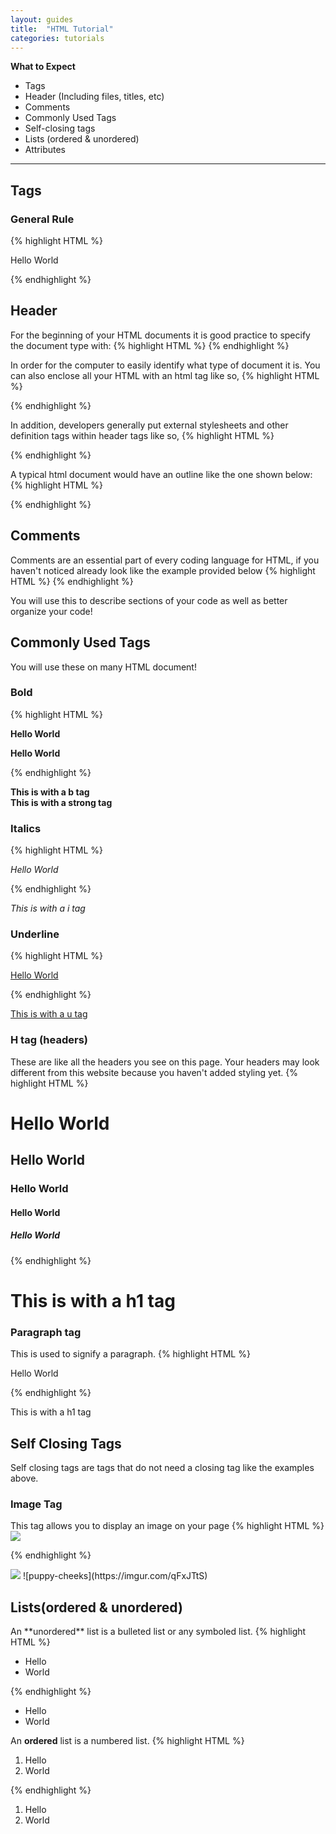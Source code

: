 ```yaml
---
layout: guides
title:  "HTML Tutorial"
categories: tutorials
---
```

<!--  *italic*  **bold**  ***bold/italic***  [link](http://cjdns.info/) -->

**What to Expect**
  * Tags
  * Header (Including files, titles, etc)
  * Comments
  * Commonly Used Tags
  * Self-closing tags
  * Lists (ordered & unordered)
  * Attributes

----

<h2>Tags</h2>

<h3>General Rule</h3>
{% highlight HTML %}

<tagname> Hello World </tagname>

{% endhighlight %}

<h2>Header</h2>
For the beginning of your HTML documents it is good practice to specify the document type with:
{% highlight HTML %}
<!DOCTYPE html>
{% endhighlight %}

In order for the computer to easily identify what type of document it is. You can also enclose all your HTML with an html tag like so,
{% highlight HTML %}

<html>
<!--Content Here-->
</html>

{% endhighlight %}

In addition, developers generally put external stylesheets and other definition tags within header tags like so,
{% highlight HTML %}
<head>
  <link rel="stylesheet" href="/stylesheet_directory"/><!--You would place your external style file in this tag-->
  <title>Page Homepage</title> <!--Title of the page usually appears on tab-->
</head>
{% endhighlight %}

A typical html document would have an outline like the one shown below:
{% highlight HTML %}
<!DOCTYPE html>
<html>
  <head>
    <!--external files or metadata here-->
    <title></title>
  </head>
  <body>
  </body>
</html>
{% endhighlight %}


<h2>Comments</h2>
Comments are an essential part of every coding language for HTML, if you haven't noticed already look like the example provided below
{% highlight HTML %}
<!--Hello I am a comment-->
{% endhighlight %}

You will use this to describe sections of your code as well as better organize your code!

<h2>Commonly Used Tags</h2>
You will use these on many HTML document!

<h3>Bold</h3>
{% highlight HTML %}

<b> Hello World </b>

<strong> Hello World </strong>

{% endhighlight %}

<b> This is with a b tag </b><BR>
<strong> This is with a strong tag </strong>

<h3>Italics</h3>
{% highlight HTML %}

<i> Hello World </i>

{% endhighlight %}

<i> This is with a i tag </i>

<h3>Underline</h3>
{% highlight HTML %}

<u> Hello World </u>

{% endhighlight %}

<u> This is with a u tag </u>

<h3>H tag (headers)</h3>
These are like all the headers you see on this page. Your headers may look different from this website because you haven't added styling yet.
{% highlight HTML %}

<h1> Hello World </h1>
<h2> Hello World </h2>
<h3> Hello World </h3>
<h4> Hello World </h4>
<h5> Hello World </h5>
<!--and so on ...-->

{% endhighlight %}

<h1> This is with a h1 tag </h1>


<h3>Paragraph tag</h3>
This is used to signify a paragraph.
{% highlight HTML %}

<p> Hello World </p>

{% endhighlight %}

<p> This is with a h1 tag </p>

<h2>Self Closing Tags</h2>
Self closing tags are tags that do not need a closing tag like the examples above.
<h3>Image Tag</h3>
This tag allows you to display an image on your page
{% highlight HTML %}

<img src="https://imgur.com/qFxJTtS">

{% endhighlight %}

<img src="https://imgur.com/qFxJTtS"/>
![puppy-cheeks](https://imgur.com/qFxJTtS)


<h2>Lists(ordered & unordered)</h2>
An **unordered** list is a bulleted list or any symboled list.
{% highlight HTML %}
<ul><!--signifies start of unordered list-->
  <li>Hello</li><!--first bullet point-->
  <li>World</li><!--second bullet point-->
</ul><!--signifies end of unordered list-->
{% endhighlight %}

 * Hello
 * World

 An **ordered** list is a numbered list.
 {% highlight HTML %}
 <ol><!--signifies start of ordered list-->
   <li>Hello</li><!--first point-->
   <li>World</li><!--second point-->
 </ol><!--signifies end of ordered list-->
 {% endhighlight %}

1. Hello
2. World
